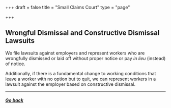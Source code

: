 +++
draft = false
title = "Small Claims Court"
type = "page"

+++
## Wrongful Dismissal and Constructive Dismissal Lawsuits

We file lawsuits against employers and represent workers who are wrongfully dismissed or laid off without proper notice or pay _in lieu_ (instead) of notice.

Additionally, if there is a fundamental change to working conditions that leave a worker with no option but to quit, we can represent workers in a lawsuit against the employer based on constructive dismissal.

* * *

##### [Go back](/features/services/unlawful-dismissals/)